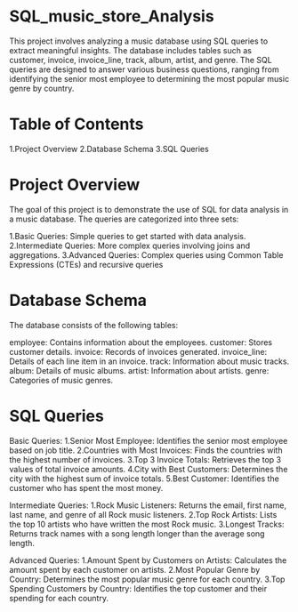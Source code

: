 # SQL_music_store_Analysis

This project involves analyzing a music database using SQL queries to extract meaningful insights. The database includes tables such as customer, invoice, invoice_line, track, album, artist, and genre. The SQL queries are designed to answer various business questions, ranging from identifying the senior most employee to determining the most popular music genre by country.

# Table of Contents
1.Project Overview
2.Database Schema
3.SQL Queries

# Project Overview
The goal of this project is to demonstrate the use of SQL for data analysis in a music database. The queries are categorized into three sets:

  1.Basic Queries: Simple queries to get started with data analysis.
  2.Intermediate Queries: More complex queries involving joins and aggregations.
  3.Advanced Queries: Complex queries using Common Table Expressions (CTEs) and recursive queries

  # Database Schema
  The database consists of the following tables:
  
   employee: Contains information about the employees.
   customer: Stores customer details.
   invoice: Records of invoices generated.
   invoice_line: Details of each line item in an invoice.
   track: Information about music tracks.
   album: Details of music albums.
   artist: Information about artists.
   genre: Categories of music genres.

# SQL Queries
  Basic Queries:
   1.Senior Most Employee: Identifies the senior most employee based on job title.
   2.Countries with Most Invoices: Finds the countries with the highest number of invoices.
   3.Top 3 Invoice Totals: Retrieves the top 3 values of total invoice amounts.
   4.City with Best Customers: Determines the city with the highest sum of invoice totals.
   5.Best Customer: Identifies the customer who has spent the most money.

 Intermediate Queries:
  1.Rock Music Listeners: Returns the email, first name, last name, and genre of all Rock music listeners.
  2.Top Rock Artists: Lists the top 10 artists who have written the most Rock music.
  3.Longest Tracks: Returns track names with a song length longer than the average song length.

 Advanced Queries:
  1.Amount Spent by Customers on Artists: Calculates the amount spent by each customer on artists.
  2.Most Popular Genre by Country: Determines the most popular music genre for each country.
  3.Top Spending Customers by Country: Identifies the top customer and their spending for each country.

   
